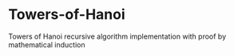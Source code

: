 # Towers-of-Hanoi
Towers of Hanoi recursive algorithm implementation with proof by mathematical induction
